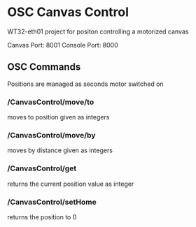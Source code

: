 # OSC Canvas Control

WT32-eth01 project for positon controlling a motorized canvas


Canvas Port: 8001
Console Port: 8000

## OSC Commands

Positions are managed as seconds motor switched on

### /CanvasControl/move/to
moves to position given as integers

### /CanvasControl/move/by
moves by distance given as integers

### /CanvasControl/get
returns the current position value as integer

### /CanvasControl/setHome
returns the position to 0

